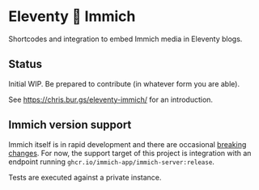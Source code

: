 # Eleventy 🤝 Immich

Shortcodes and integration to embed Immich media in Eleventy blogs.

## Status

Initial WIP. Be prepared to contribute (in whatever form you are able).

See https://chris.bur.gs/eleventy-immich/ for an introduction.

## Immich version support

Immich itself is in rapid development and there are occasional [breaking changes](https://github.com/immich-app/immich/discussions?discussions_q=label%3Abreaking-change+sort%3Adate_created). For now, the support target of this project is integration with an endpoint running `ghcr.io/immich-app/immich-server:release`.

Tests are executed against a private instance.
